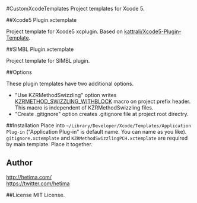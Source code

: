 #CustomXcodeTemplates
Project templates for Xcode 5.

##Xcode5 Plugin.xctemplate

Project template for Xcode5 xcplugin. Based on [kattrali/Xcode5-Plugin-Template](https://github.com/kattrali/Xcode5-Plugin-Template).


##SIMBL Plugin.xctemplate

Project template for SIMBL plugin.

##Options

These plugin templates have two additional options.

- "Use KZRMethodSwizzling" option writes [KZRMETHOD\_SWIZZLING\_WITHBLOCK](https://github.com/hetima/KZRMethodSwizzling) macro on project prefix header. This macro is independent of KZRMethodSwizzling files.
- "Create .gitignore" option creates .gitignore file at project root directry.

##Installation
Place into `~/Library/Developer/Xcode/Templates/Application Plug-in` ("Application Plug-in" is default name. You can name as you like).
`gitignore.xctemplate` and `KZRMethodSwizzlingPCH.xctemplate` are required by main template. Place it together.

## Author
http://hetima.com/  
https://twitter.com/hetima


##License
MIT License.

